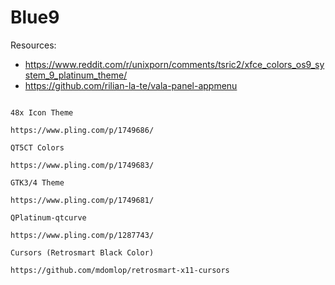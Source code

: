 # Blue9

Resources:
- https://www.reddit.com/r/unixporn/comments/tsric2/xfce_colors_os9_system_9_platinum_theme/
- https://github.com/rilian-la-te/vala-panel-appmenu

```

48x Icon Theme

https://www.pling.com/p/1749686/

QT5CT Colors

https://www.pling.com/p/1749683/

GTK3/4 Theme

https://www.pling.com/p/1749681/

QPlatinum-qtcurve

https://www.pling.com/p/1287743/

Cursors (Retrosmart Black Color)

https://github.com/mdomlop/retrosmart-x11-cursors
```
